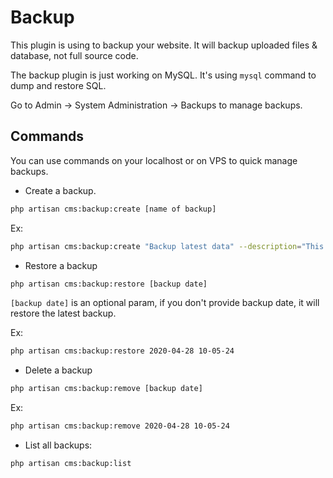 # Backup

This plugin is using to backup your website. It will backup uploaded files & database, not full source code.

The backup plugin is just working on MySQL. It's using `mysql` command to dump and restore SQL.

Go to Admin -> System Administration -> Backups to manage backups.

## Commands

You can use commands on your localhost or on VPS to quick manage backups.

- Create a backup.

```bash
php artisan cms:backup:create [name of backup]
```

Ex:

```bash
php artisan cms:backup:create "Backup latest data" --description="This is a demo backup"
```

- Restore a backup

```bash
php artisan cms:backup:restore [backup date]
```

`[backup date]` is an optional param, if you don't provide backup date, it will restore the latest backup.

Ex:
```bash
php artisan cms:backup:restore 2020-04-28 10-05-24
```

- Delete a backup

```bash
php artisan cms:backup:remove [backup date]
```

Ex: 

```bash
php artisan cms:backup:remove 2020-04-28 10-05-24
```

- List all backups:

```bash
php artisan cms:backup:list
```
